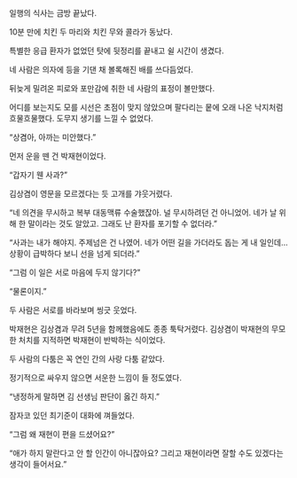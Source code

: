 일행의 식사는 금방 끝났다.

10분 만에 치킨 두 마리와 치킨 무와 콜라가 동났다.

특별한 응급 환자가 없었던 탓에 뒷정리를 끝내고 쉴 시간이 생겼다.

네 사람은 의자에 등을 기댄 채 볼록해진 배를 쓰다듬었다.

뒤늦게 밀려온 피로와 포만감에 취한 네 사람의 표정이 볼만했다.

어디를 보는지도 모를 시선은 초점이 맞지 않았으며 팔다리는 뭍에 오래 나온 낙지처럼 흐물흐물했다. 도무지 생기를 느낄 수 없었다.

“상겸아, 아까는 미안했다.”

먼저 운을 뗀 건 박재현이었다.

“갑자기 웬 사과?”

김상겸이 영문을 모르겠다는 듯 고개를 갸웃거렸다.

“네 의견을 무시하고 복부 대동맥류 수술했잖아. 널 무시하려던 건 아니었어. 네가 날 위해 한 말이라는 것도 알았고. 그래도 난 환자를 포기할 수 없더라.”

“사과는 내가 해야지. 주제넘은 건 나였어. 네가 어떤 길을 가더라도 돕는 게 내 일인데… 상황이 급박하다 보니 선을 넘게 되더라.”

“그럼 이 일은 서로 마음에 두지 않기다?”

“물론이지.”

두 사람은 서로를 바라보며 씽긋 웃었다.

박재현은 김상겸과 무려 5년을 함께했음에도 종종 툭탁거렸다. 김상겸이 박재현의 무모한 처치를 지적하면 박재현이 반박하는 식이었다.

두 사람의 다툼은 꼭 연인 간의 사랑 다툼 같았다.

정기적으로 싸우지 않으면 서운한 느낌이 들 정도였다.

“냉정하게 말하면 김 선생님 판단이 옳긴 하지.”

잠자코 있던 최기준이 대화에 껴들었다.

“그럼 왜 재현이 편을 드셨어요?”

“애가 하지 말란다고 안 할 인간이 아니잖아요? 그리고 재현이라면 잘할 수도 있겠다는 생각이 들어서요.”